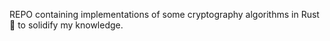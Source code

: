 REPO containing implementations of some cryptography algorithms in Rust 🦀 to solidify my knowledge.

